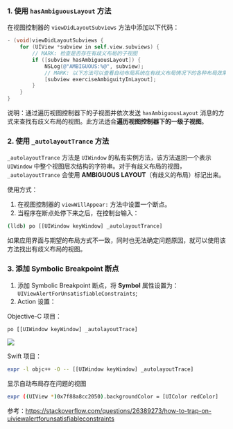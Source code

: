 ### 1. 使用 `hasAmbiguousLayout` 方法

在视图控制器的 `viewDidLayoutSubviews` 方法中添加以下代码：

```objectivec
- (void)viewDidLayoutSubviews {
    for (UIView *subview in self.view.subviews) {
        // MARK: 检查是否存在有歧义布局的子视图
        if ([subview hasAmbiguousLayout]) {
            NSLog(@"AMBIGUOUS:%@", subview);
            // MARK: 以下方法可以查看自动布局系统在有歧义布局情况下的各种布局效果
            [subview exerciseAmbiguityInLayout];
        }
    }
}
```

说明：通过遍历视图控制器下的子视图并依次发送 `hasAmbiguousLayout` 消息的方式来查找有歧义布局的视图。此方法适合**遍历视图控制器下的一级子视图**。


### 2. 使用 `_autolayoutTrance` 方法

`_autolayoutTrance` 方法是 `UIWindow` 的私有实例方法，该方法返回一个表示 `UIWindow` 中整个视图层次结构的字符串。对于有歧义布局的视图，`_autolayoutTrance` 会使用 **AMBIGUOUS LAYOUT**（有歧义的布局）标记出来。

使用方式：

1. 在视图控制器的 `viewWillAppear:` 方法中设置一个断点。
2. 当程序在断点处停下来之后，在控制台输入：

```bash
(lldb) po [[UIWindow keyWindow] _autolayoutTrance]
```

如果应用界面与期望的布局方式不一致，同时也无法确定问题原因，就可以使用该方法找出有歧义布局的视图。

### 3. 添加 Symbolic Breakpoint 断点

1. 添加 Symbolic Breakpoint 断点，将 **Symbol** 属性设置为： `UIViewAlertForUnsatisfiableConstraints`;
2. Action 设置：

Objective-C 项目：
```bash
po [[UIWindow keyWindow] _autolayoutTrace]
```
![](https://upload-images.jianshu.io/upload_images/2648731-3785df1fa94af722.png?imageMogr2/auto-orient/strip%7CimageView2/2/w/1240)

Swift 项目：
```bash
expr -l objc++ -O -- [[UIWindow keyWindow] _autolayoutTrace]
```

显示自动布局存在问题的视图
```bash
expr ((UIView *)0x7f88a8cc2050).backgroundColor = [UIColor redColor]
```

参考：<https://stackoverflow.com/questions/26389273/how-to-trap-on-uiviewalertforunsatisfiableconstraints>
